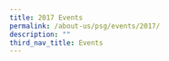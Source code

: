 ```yaml
---
title: 2017 Events
permalink: /about-us/psg/events/2017/
description: ""
third_nav_title: Events
---
```

